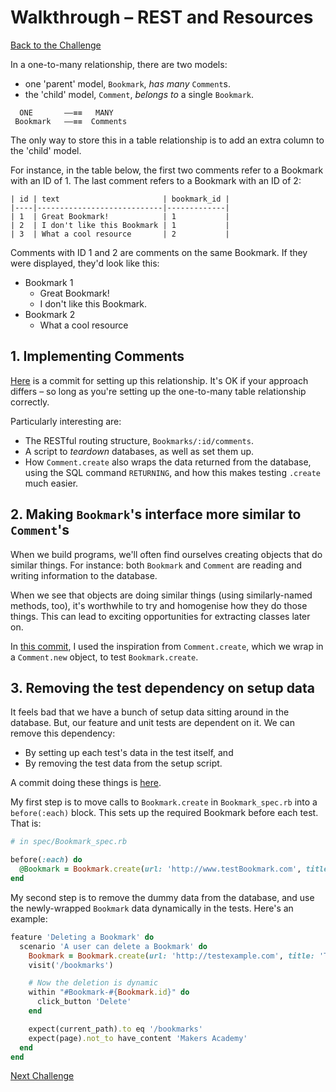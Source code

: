 # Walkthrough – REST and Resources

[Back to the Challenge](../13_one_to_many_relationships.md)

In a one-to-many relationship, there are two models:

- one 'parent' model, `Bookmark`, _has many_ `Comment`s.
- the 'child' model, `Comment`, _belongs to_ a single `Bookmark`.

```
  ONE       ––≡≡   MANY
 Bookmark   ––≡≡  Comments
```

The only way to store this in a table relationship is to add an extra column to the 'child' model.

For instance, in the table below, the first two comments refer to a Bookmark with an ID of 1. The last comment refers to a Bookmark with an ID of 2:

```
| id | text                       | bookmark_id |
|----|----------------------------|-------------|
| 1  | Great Bookmark!            | 1           |
| 2  | I don't like this Bookmark | 1           |
| 3  | What a cool resource       | 2           |
```

Comments with ID 1 and 2 are comments on the same Bookmark. If they were displayed, they'd look like this:

- Bookmark 1
  - Great Bookmark!
  - I don't like this Bookmark.
- Bookmark 2
  - What a cool resource

## 1. Implementing Comments

[Here](https://github.com/sjmog/bookmark_manager/commit/f610b7e3bf77073fc615c04de178a13ce811063c) is a commit for setting up this relationship. It's OK if your approach differs – so long as you're setting up the one-to-many table relationship correctly.

Particularly interesting are:

- The RESTful routing structure, `Bookmarks/:id/comments`.
- A script to _teardown_ databases, as well as set them up.
- How `Comment.create` also wraps the data returned from the database, using the SQL command `RETURNING`, and how this makes testing `.create` much easier.

## 2. Making `Bookmark`'s interface more similar to `Comment`'s

When we build programs, we'll often find ourselves creating objects that do similar things. For instance: both `Bookmark` and `Comment` are reading and writing information to the database.

When we see that objects are doing similar things (using similarly-named methods, too), it's worthwhile to try and homogenise how they do those things. This can lead to exciting opportunities for extracting classes later on.

In [this commit](https://github.com/sjmog/bookmark_manager/commit/7c80d5542fed90c471ccd50a232afb818ead9260), I used the inspiration from `Comment.create`, which we wrap in a `Comment.new` object, to test `Bookmark.create`.

## 3. Removing the test dependency on setup data

It feels bad that we have a bunch of setup data sitting around in the database. But, our feature and unit tests are dependent on it. We can remove this dependency:

- By setting up each test's data in the test itself, and
- By removing the test data from the setup script.

A commit doing these things is [here](https://github.com/sjmog/bookmark_manager/commit/c81305935bf16747f16bb20466d4c75d5e1d667d).

My first step is to move calls to `Bookmark.create` in `Bookmark_spec.rb` into a `before(:each)` block. This sets up the required Bookmark before each test. That is:

```ruby
# in spec/Bookmark_spec.rb

before(:each) do
  @Bookmark = Bookmark.create(url: 'http://www.testBookmark.com', title: 'Test Bookmark')
end
```

My second step is to remove the dummy data from the database, and use the newly-wrapped `Bookmark` data dynamically in the tests. Here's an example:

```ruby
feature 'Deleting a Bookmark' do
  scenario 'A user can delete a Bookmark' do
    Bookmark = Bookmark.create(url: 'http://testexample.com', title: 'Test Bookmark')
    visit('/bookmarks')

    # Now the deletion is dynamic
    within "#Bookmark-#{Bookmark.id}" do
      click_button 'Delete'
    end

    expect(current_path).to eq '/bookmarks'
    expect(page).not_to have_content 'Makers Academy'
  end
end
```

[Next Challenge](../14_many_to_many_relationships.md)
